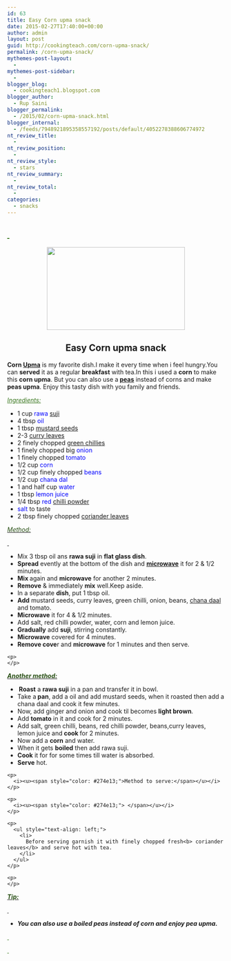 ```yaml
---
id: 63
title: Easy Corn upma snack
date: 2015-02-27T17:40:00+00:00
author: admin
layout: post
guid: http://cookingteach.com/corn-upma-snack/
permalink: /corn-upma-snack/
mythemes-post-layout:
  - 
mythemes-post-sidebar:
  - 
blogger_blog:
  - cookingteach1.blogspot.com
blogger_author:
  - Rup Saini
blogger_permalink:
  - /2015/02/corn-upma-snack.html
blogger_internal:
  - /feeds/7948921895358557192/posts/default/4052278388606774972
nt_review_title:
  - 
nt_review_position:
  - 
nt_review_style:
  - stars
nt_review_summary:
  - 
nt_review_total:
  - 
categories:
  - snacks
---
```

<div dir="ltr" style="text-align: left;">
  <h2 style="text-align: left;">
    <span style="color: #38761d;"><i><u> </u></i></span>
  </h2>
  
  <div style="clear: both; text-align: center;">
    <a style="margin-left: 1em; margin-right: 1em;" href="http://1.bp.blogspot.com/-VWsFunT0GxA/VPCfgYc3jMI/AAAAAAAAAHk/U2EKlA_tVC4/s1600/2.jpg"><img src="http://1.bp.blogspot.com/-VWsFunT0GxA/VPCfgYc3jMI/AAAAAAAAAHk/U2EKlA_tVC4/s1600/2.jpg" alt="" width="320" height="192" border="0" /></a>
  </p>
</p>

## **Easy Corn upma snack**

<div style="text-align: left;">
  <b>Corn <a class="zem_slink" title="Upma" href="http://en.wikipedia.org/wiki/Upma" target="_blank" rel="wikipedia">Upma</a></b> is my favorite dish.I make it every time when i feel hungry.You can <b>served</b> it as a regular <b>breakfast</b> with tea.In this i used a <b>corn</b> to make this <b>corn upma</b>. But you can also use a<b> <a class="zem_slink" title="Pea" href="http://en.wikipedia.org/wiki/Pea" target="_blank" rel="wikipedia">peas</a></b> instead of corns and make <b>peas upma</b>. Enjoy this tasty dish with you family and friends.
</p>

<span style="color: #38761d;"><i><u>Ingredients:</u></i></span>

<p>
  <ul style="text-align: left;">
    <li>
      1 cup <span style="color: blue;">rawa <a class="zem_slink" title="Semolina" href="http://en.wikipedia.org/wiki/Semolina" target="_blank" rel="wikipedia">suji</a></span>
    </li>
    <li>
      4 tbsp <span style="color: blue;">oil</span>
    </li>
    <li>
      1 tbsp <span style="color: blue;"><a class="zem_slink" title="Mustard seed" href="http://en.wikipedia.org/wiki/Mustard_seed" target="_blank" rel="wikipedia">mustard seeds</a></span>
    </li>
    <li>
      2-3 <span style="color: blue;"><a class="zem_slink" title="Curry Tree" href="http://en.wikipedia.org/wiki/Curry_Tree" target="_blank" rel="wikipedia">curry leaves</a></span>
    </li>
    <li>
      2 finely chopped <span style="color: blue;"><a class="zem_slink" title="Chili en Crôute" href="http://www.williams-sonoma.com/recipe/chili-en-croute.html" target="_blank" rel="williamssonoma">green chillies</a></span>
    </li>
    <li>
      1 finely chopped big<span style="color: blue;"> onion</span>
    </li>
    <li>
      1 finely chopped <span style="color: blue;">tomato</span>
    </li>
    <li>
      1/2 cup <span style="color: blue;">corn</span>
    </li>
    <li>
      1/2 cup finely chopped <span style="color: blue;">beans</span>
    </li>
    <li>
      1/2 cup <span style="color: blue;">chana dal</span>
    </li>
    <li>
      1 and half cup <span style="color: blue;">water</span>
    </li>
    <li>
      1 tbsp <span style="color: blue;">lemon juice</span>
    </li>
    <li>
      1/4 tbsp<span style="color: blue;"> red <a class="zem_slink" title="Chili powder" href="http://en.wikipedia.org/wiki/Chili_powder" target="_blank" rel="wikipedia">chilli powder</a></span>
    </li>
    <li>
      <span style="color: blue;">salt</span> to taste
    </li>
    <li>
      2 tbsp finely chopped <span style="color: blue;"><a class="zem_slink" title="Coriander" href="http://en.wikipedia.org/wiki/Coriander" target="_blank" rel="wikipedia">coriander leaves</a></span>
    </li>
  </ul>
  
  <p>
  </p>
  
  <p>
    <i><u><span style="color: #274e13;">Method:</span></u></i>
  </p>
  
  <p>
    <i><u><span style="color: #274e13;"> </span></u></i>
  </p>
  
  <p>
    <ul style="text-align: left;">
      <li>
        Mix 3 tbsp oil ans <b>rawa suji</b> in <b>flat glass dish</b>.
      </li>
      <li>
        <b>Spread</b> evently at the bottom of the dish and <b><a class="zem_slink" title="Microwave" href="http://en.wikipedia.org/wiki/Microwave" target="_blank" rel="wikipedia">microwave</a></b> it for 2 & 1/2 minutes.
      </li>
      <li>
        <b>Mix </b>again and <b>microwave</b> for another 2 minutes.
      </li>
      <li>
        <b>Remove</b> & immediately <b>mix</b> well.Keep aside.
      </li>
      <li>
        In a separate <b>dish</b>, put 1 tbsp oil.
      </li>
      <li>
        <b>Add</b> mustard seeds, curry leaves, green chilli, onion, beans, <a class="zem_slink" title="Dal" href="http://en.wikipedia.org/wiki/Dal" target="_blank" rel="wikipedia">chana daal</a> and tomato.
      </li>
      <li>
        <b>Microwave</b> it for 4 & 1/2 minutes.
      </li>
      <li>
        Add salt, red chilli powder, water, corn and lemon juice.
      </li>
      <li>
        <b>Gradually</b> add <b>suji</b>, stirring constantly.
      </li>
      <li>
        <b>Microwave</b> covered for 4 minutes.
      </li>
      <li>
        <b>Remove cove</b>r and <b>microwave</b> for 1 minutes and then serve.
      </li>
    </ul>
    
    <p>
    </p>
  </p>
  
  <p>
    <i><u><b><span style="color: #274e13;">Another method:</span></b></u></i>
  </p>
  
  <ul>
    <li>
      <b> Roast</b> a <b>rawa suji</b> in a pan and transfer it in bowl.
    </li>
    <li>
      Take a<b> pan</b>, add a oil and add mustard seeds, when it roasted then add a chana daal and cook it few minutes.
    </li>
    <li>
      Now, add ginger and onion and cook til becomes <b>light brown</b>.
    </li>
    <li>
      Add <b>tomato</b> in it and cook for 2 minutes.
    </li>
    <li>
      Add salt, green chilli, beans, red chilli powder, beans,curry leaves, lemon juice and<b> cook </b>for 2 minutes.
    </li>
    <li>
      Now add a <b>corn</b> and water.
    </li>
    <li>
      When it gets <b>boiled</b> then add rawa suji.
    </li>
    <li>
      <b>Cook</b> it for for some times till water is absorbed.
    </li>
    <li>
      <b>Serve</b> hot.
    </li>
  </ul>
  
  <p>
    <p>
    </p>
    
    <p>
      <i><u><span style="color: #274e13;">Method to serve:</span></u></i>
    </p>
    
    <p>
      <i><u><span style="color: #274e13;"> </span></u></i>
    </p>
    
    <p>
      <ul style="text-align: left;">
        <li>
          Before serving garnish it with finely chopped fresh<b> coriander leaves</b> and serve hot with tea.
        </li>
      </ul>
    </p>
    
    <p>
    </p>
  </p>
  
  <p>
    <b><i><u><span style="color: #274e13;">Tip:</span></u></i></b>
  </p>
  
  <p>
    <b><i><u><span style="color: #274e13;"> </span></u></i></b>
  </p>
  
  <p>
    <ul style="text-align: left;">
      <li>
        <b><i>You can also use a boiled peas instead of corn and enjoy pea upma.</i></b>
      </li>
    </ul>
  </p>
  
  <p>
  </p>
</p>

<p>
  <span style="color: #38761d;"><i><u> </u></i></span>
</p>

<p>
  <span style="color: #38761d;"><i><u> </u></i></span>
</p>